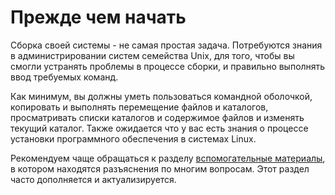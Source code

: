 # Прежде чем начать

Сборка своей системы - не самая простая задача. Потребуются знания в администрировании систем семейства Unix, для того, чтобы вы смогли устранять проблемы в процессе сборки, и правильно выполнять ввод требуемых команд. 

Как минимум, вы должны уметь пользоваться командной оболочкой, копировать и выполнять перемещение файлов и каталогов, просматривать списки каталогов и содержимое файлов и изменять текущий каталог. Также ожидается что у вас есть знания о процессе установки программного обеспечения в системах Linux.

Рекомендуем чаще обращаться к разделу [вспомогательные материалы](additional/additional), в котором находятся разъяснения по многим вопросам. Этот раздел часто дополняется и актуализируется.
